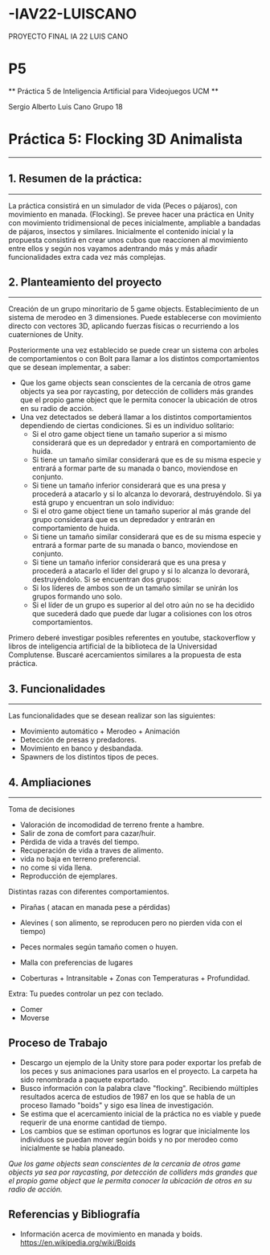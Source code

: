 # -IAV22-LUISCANO
PROYECTO FINAL IA 22 LUIS CANO
# P5
** Práctica 5 de Inteligencia Artificial para Videojuegos UCM **

Sergio Alberto Luis Cano Grupo 18


# Práctica 5: Flocking 3D Animalista
------

## 1. Resumen de la práctica:
------
La práctica consistirá en un simulador de vida (Peces o pájaros), con movimiento en manada. (Flocking).
Se prevee hacer una práctica en Unity con movimiento tridimensional de peces inicialmente, ampliable a bandadas de pájaros, insectos y similares.
Inicialmente el contenido inicial y la propuesta consistirá en crear unos cubos que reaccionen al movimiento entre ellos y según nos vayamos adentrando más y más añadir funcionalidades extra cada vez más complejas.

## 2. Planteamiento del proyecto
------

Creación de un grupo minoritario de 5 game objects.
Establecimiento de un sistema de merodeo en 3 dimensiones. Puede establecerse con movimiento directo con vectores 3D, aplicando fuerzas físicas o recurriendo a los cuaterniones de Unity.

Posteriormente una vez establecido se puede crear un sistema con arboles de comportamientos o con Bolt para llamar a los distintos comportamientos que se desean implementar, a saber:
- Que los game objects sean conscientes de la cercanía de otros game objects ya sea por raycasting, por detección de colliders más grandes que el propio game object
que le permita conocer la ubicación de otros en su radio de acción.
- Una vez detectados se deberá llamar a los distintos comportamientos dependiendo de ciertas condiciones.
Si es un individuo solitario:
  * Si el otro game object tiene un tamaño superior a si mismo considerará que es un depredador y entrará en comportamiento de huida.
  * Si tiene un tamaño similar considerará que es de su misma especie y entrará a formar parte de su manada o banco, moviendose en conjunto.
  * Si tiene un tamaño inferior considerará que es una presa y procederá a atacarlo y si lo alcanza lo devorará, destruyéndolo.
Si ya está grupo y encuentran un solo individuo:
  * Si el otro game object tiene un tamaño superior al más grande del grupo considerará que es un depredador y entrarán en comportamiento de huida.
  * Si tiene un tamaño similar considerará que es de su misma especie y entrará a formar parte de su manada o banco, moviendose en conjunto.
  * Si tiene un tamaño inferior considerará que es una presa y procederá a atacarlo el líder del grupo y si lo alcanza lo devorará, destruyéndolo.
Si se encuentran dos grupos:
  * Si los líderes de ambos son de un tamaño similar se unirán los grupos formando uno solo.
  * Si el líder de un grupo es superior al del otro aún no se ha decidido que sucederá dado que puede dar lugar a colisiones con los otros comportamientos.
  

Primero deberé investigar posibles referentes en youtube, stackoverflow y libros de inteligencia artificial de la biblioteca de la Universidad Complutense.
Buscaré acercamientos similares a la propuesta de esta práctica.


## 3. Funcionalidades
------

Las funcionalidades que se desean realizar son las siguientes:

- Movimiento automático + Merodeo + Animación
- Detección de presas y predadores.
- Movimiento en banco y desbandada.
- Spawners de los distintos tipos de peces.


## 4. Ampliaciones
------

Toma de decisiones
- Valoración de incomodidad de terreno frente a hambre.
- Salir de zona de comfort para cazar/huir.
- Pérdida de vida a través del tiempo.
- Recuperación de vida a traves de alimento.
- vida no baja en terreno preferencial.
- no come si vida llena.
- Reproducción de ejemplares.

Distintas razas con diferentes comportamientos.
- Pirañas ( atacan en manada pese a pérdidas)
- Alevines ( son alimento, se reproducen pero no pierden vida con el tiempo)
- Peces normales según tamaño comen o huyen.

- Malla con preferencias de lugares
- Coberturas + Intransitable + Zonas con Temperaturas + Profundidad.

Extra:
Tu puedes controlar un pez con teclado. 
- Comer 
- Moverse 

## Proceso de Trabajo

- Descargo un ejemplo de la Unity store para poder exportar los prefab de los peces y sus animaciones para usarlos en el proyecto.
La carpeta ha sido renombrada a paquete exportado.
- Busco información con la palabra clave "flocking". Recibiendo múltiples resultados acerca de estudios de 1987 en los que se habla de un proceso llamado "boids" y sigo esa línea de investigación.
- Se estima que el acercamiento inicial de la práctica no es viable y puede requerir de una enorme cantidad de tiempo.
- Los cambios que se estiman oportunos es lograr que inicialmente los individuos se puedan mover según boids y no por merodeo como inicialmente se había planeado.

*Que los game objects sean conscientes de la cercanía de otros game objects ya sea por raycasting, por detección de colliders más grandes que el propio game object
que le permita conocer la ubicación de otros en su radio de acción.*


## Referencias y Bibliografía

- Información acerca de movimiento en manada y boids.
  https://en.wikipedia.org/wiki/Boids
